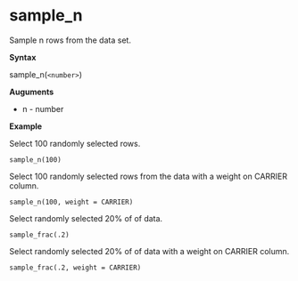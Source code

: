 # sample_n

Sample n rows from the data set.

**Syntax**  

sample_n(```<number>```)  

**Auguments**  

- n - number

**Example**  

Select 100 randomly selected rows.

```
sample_n(100)  
```

Select 100 randomly selected rows from the data with a weight on CARRIER column.

```
sample_n(100, weight = CARRIER)  
```

Select randomly selected 20% of of data.

```
sample_frac(.2)  
```

Select randomly selected 20% of of data with a weight on CARRIER column.

```
sample_frac(.2, weight = CARRIER)  
```
